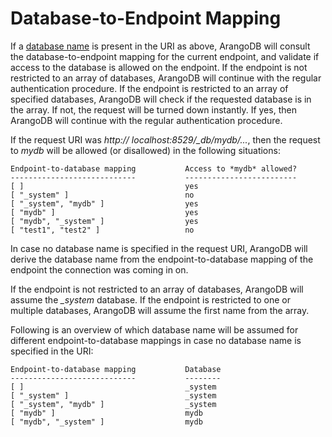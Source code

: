 Database-to-Endpoint Mapping
============================

If a [database name](../../Manual/Appendix/Glossary.html#database-name) is present in the
URI as above, ArangoDB will consult the database-to-endpoint mapping for the current
endpoint, and validate if access to the database is allowed on the endpoint. 
If the endpoint is not restricted to an array of databases, ArangoDB will continue with the 
regular authentication procedure. If the endpoint is restricted to an array of specified databases,
ArangoDB will check if the requested database is in the array. If not, the request will be turned
down instantly. If yes, then ArangoDB will continue with the regular authentication procedure.

If the request URI was *http:// localhost:8529/_db/mydb/...*, then the request to *mydb* will be 
allowed (or disallowed) in the following situations: 

```
Endpoint-to-database mapping           Access to *mydb* allowed?
----------------------------           -------------------------
[ ]                                    yes
[ "_system" ]                          no 
[ "_system", "mydb" ]                  yes
[ "mydb" ]                             yes
[ "mydb", "_system" ]                  yes
[ "test1", "test2" ]                   no
```

In case no database name is specified in the request URI, ArangoDB will derive the database
name from the endpoint-to-database mapping of the endpoint 
the connection was coming in on. 

If the endpoint is not restricted to an array of databases, ArangoDB will assume the *_system*
database. If the endpoint is restricted to one or multiple databases, ArangoDB will assume
the first name from the array.

Following is an overview of which database name will be assumed for different endpoint-to-database
mappings in case no database name is specified in the URI:

```
Endpoint-to-database mapping           Database
----------------------------           --------
[ ]                                    _system
[ "_system" ]                          _system
[ "_system", "mydb" ]                  _system
[ "mydb" ]                             mydb
[ "mydb", "_system" ]                  mydb
```
